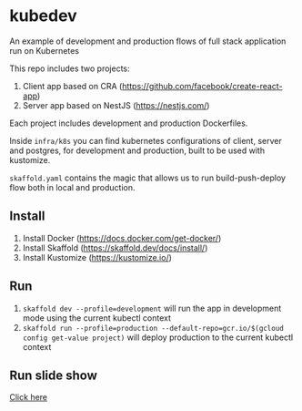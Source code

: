# kubedev

An example of development and production flows of full stack application run on Kubernetes

This repo includes two projects:

1. Client app based on CRA (https://github.com/facebook/create-react-app)
2. Server app based on NestJS (https://nestjs.com/)

Each project includes development and production Dockerfiles.

Inside `infra/k8s` you can find kubernetes configurations of client, server and postgres, for development and production, built to be used with kustomize.

`skaffold.yaml` contains the magic that allows us to run build-push-deploy flow both in local and production.

## Install

1. Install Docker (https://docs.docker.com/get-docker/)
2. Install Skaffold (https://skaffold.dev/docs/install/)
3. Install Kustomize (https://kustomize.io/)

## Run

1. `skaffold dev --profile=development` will run the app in development mode using the current kubectl context
2. `skaffold run --profile=production --default-repo=gcr.io/$(gcloud config get-value project)` will deploy production to the current kubectl context

## Run slide show

[Click here](href=https://github.com/naorye/kubedev/tree/master/slide)
